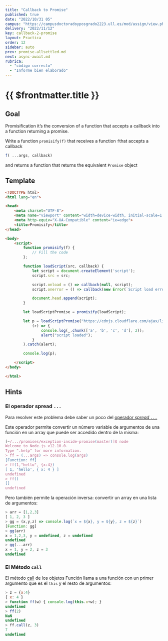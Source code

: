 ```yaml
---
title: "Callback to Promise"
published: true
date: "2022/10/31 05"
campus: "https://campusdoctoradoyposgrado2223.ull.es/mod/assign/view.php?id=787"
delivery: "2022/11/12"
key: callback-2-promise
layout: Practica
order: 12
sidebar: auto
prev: promise-allsettled.md
next: async-await.md
rubrica:
  - "código correcto"
  - "Informe bien elaborado"
---
```


# {{ $frontmatter.title }}

## Goal

Promisification it’s the conversion of a function that accepts a callback into a function returning a promise.

Write a function `promisify(f)` that receives a function `f`that accepts a callback 

```js
f( ...args, callback)
``` 

and  returns a function that returns the equivalent `Promise` object

## Template

```html
<!DOCTYPE html>
<html lang="en">

<head>
    <meta charset="UTF-8">
    <meta name="viewport" content="width=device-width, initial-scale=1.0">
    <meta http-equiv="X-UA-Compatible" content="ie=edge">
    <title>Promisify</title>
</head>

<body>
    <script>
        function promisify(f) {
            // Fill the code
        };

        function loadScript(src, callback) {
            let script = document.createElement('script');
            script.src = src;

            script.onload = () => callback(null, script);
            script.onerror = () => callback(new Error(`Script load error for ${src}`));

            document.head.append(script);
        }

        let loadScriptPromise = promisify(loadScript);

        let p = loadScriptPromise("https://cdnjs.cloudflare.com/ajax/libs/lodash.js/4.17.11/lodash.js").then(
            (r) => {
                console.log(_.chunk(['a', 'b', 'c', 'd'], 2));
                alert("script loaded");
            }
        ).catch(alert);

        console.log(p);

    </script>
</body>

</html>
```

## Hints

### El operador spread `...`

Para resolver este problema debe saber un poco del [operador *spread* `...`](https://developer.mozilla.org/es/docs/Web/JavaScript/Referencia/Operadores/Spread_operator) 

Este operador permite convertir un número variable de argumentos de una función en  un array que puede ser accedido dentro de la misma:

  ```js
  [~/.../promises/exception-inside-promise(master)]$ node
  Welcome to Node.js v12.10.0.
  Type ".help" for more information.
  > ff = (...args) => console.log(args)
  [Function: ff]
  > ff(1,"hello", {x:4})
  [ 1, 'hello', { x: 4 } ]
  undefined
  > ff()
  []
  undefined
  ```

Pero también permite la operación inversa: convertir un array en una lista de argumentos:

```js
> arr = [1,2,3]
[ 1, 2, 3 ]
> gg = (x,y,z) => console.log(`x = ${x}, y = ${y}, z = ${z}`)
[Function: gg]
> gg(arr)
x = 1,2,3, y = undefined, z = undefined
undefined
> gg(...arr)
x = 1, y = 2, z = 3
undefined
```

### El Método `call`

El método [call](https://developer.mozilla.org/es/docs/Web/JavaScript/Referencia/Objetos_globales/Function/call) de los objetos Función llama a una función con un primer argumento que es el  `this` y el resto de argumentos:

```js
> z = {x:4}
{ x: 4 }
> function ff(w) { console.log(this.x+w); }
undefined
> ff(2)
NaN
undefined
> ff.call(z, 3)
7
undefined
```

<!--
## See

`tema2-async/event-loop/exercises/promises/promisify/`

-->